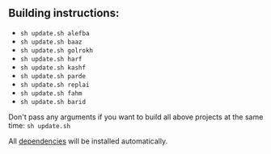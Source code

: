 ## Building instructions:

- `sh update.sh alefba`
- `sh update.sh baaz`
- `sh update.sh golrokh`
- `sh update.sh harf`
- `sh update.sh kashf`
- `sh update.sh parde`
- `sh update.sh replai`
- `sh update.sh fahm`
- `sh update.sh barid`

Don't pass any arguments if you want to build all above projects at the same time: `sh update.sh`

All [dependencies](https://github.com/slatedocs/slate/wiki/Using-Slate-Natively) will be installed automatically.
